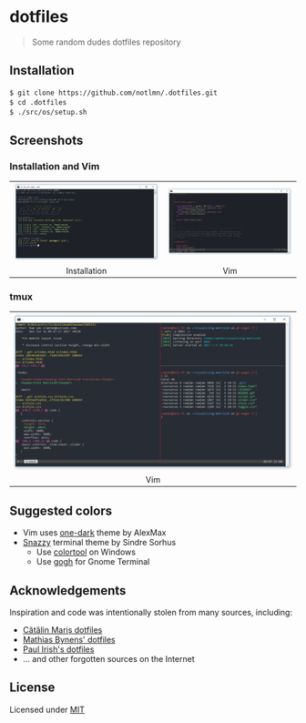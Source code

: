 # dotfiles
> Some random dudes dotfiles repository

## Installation
``` bash
$ git clone https://github.com/notlmn/.dotfiles.git
$ cd .dotfiles
$ ./src/os/setup.sh
```

## Screenshots

### Installation and Vim
<table>
  <tbody>
    <tr>
      <td>
        <img src="media/init.png" alt="Screenshot of installation process" width="100%">
      </td>
      <td>
        <img src="media/vim.png" alt="Screenshot of Vim" width="100%">
      </td>
    </tr>
    <tr align="center">
      <td>Installation</td>
      <td>Vim</td>
    </tr>
  </tbody>
</table>

### tmux
<table>
  <tbody>
    <tr>
      <td>
        <img src="media/tmux.png" alt="Screenshot of tmux" width="100%">
      </td>
    </tr>
    <tr align="center">
      <td>Vim</td>
    </tr>
  </tbody>
</table>

## Suggested colors
- Vim uses [one-dark](https://github.com/AlexMax/.vim/blob/master/colors/one.vim) theme by AlexMax
- [Snazzy](https://github.com/sindresorhus/hyper-snazzy) terminal theme by Sindre Sorhus
  - Use [colortool](https://github.com/Microsoft/console/tree/master/tools/ColorTool) on Windows
  - Use [gogh](https://github.com/Mayccoll/Gogh/) for Gnome Terminal

## Acknowledgements
Inspiration and code was intentionally stolen from many sources, including:

- [Cătălin Mariș dotfiles](https://github.com/alrra/dotfiles)
- [Mathias Bynens' dotfiles](https://github.com/mathiasbynens/dotfiles)
- [Paul Irish's dotfiles](https://github.com/paulirish/dotfiles)
- ... and other forgotten sources on the Internet

## License
Licensed under [MIT](LICENSE)
